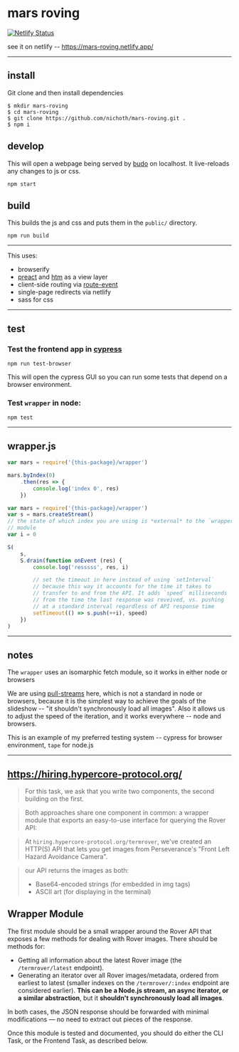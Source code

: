 # mars roving

[![Netlify Status](https://api.netlify.com/api/v1/badges/d02eb622-335a-430a-aa60-a3b739ce53cd/deploy-status)](https://app.netlify.com/sites/mars-roving/deploys)

see it on netlify -- https://mars-roving.netlify.app/

--------------------------------

## install
Git clone and then install dependencies

```
$ mkdir mars-roving
$ cd mars-roving
$ git clone https://github.com/nichoth/mars-roving.git .
$ npm i
```

## develop
This will open a webpage being served by [budo](https://www.npmjs.com/package/budo) on localhost. It live-reloads any changes to js or css.

```
npm start
```

## build
This builds the js and css and puts them in the `public/` directory.
```
npm run build
```

-------------------------

This uses:

* browserify
* [preact](https://preactjs.com/) and [htm](https://www.npmjs.com/package/htm) as a view layer
* client-side routing via [route-event](https://github.com/nichoth/route-event)
* single-page redirects via netlify
* sass for css


---------------------------------------------------------

## test

### Test the frontend app in [cypress](https://www.cypress.io/)
```
npm run test-browser
```
This will open the cypress GUI so you can run some tests that depend on a browser environment.

### Test `wrapper` in node:
```
npm test
```

------------------------------------

## wrapper.js

```js
var mars = require('{this-package}/wrapper')

mars.byIndex(0)
    .then(res => {
        console.log('index 0', res)
    })
```

```js
var mars = require('{this-package}/wrapper')
var s = mars.createStream()
// the state of which index you are using is *external* to the `wrapper`
// module
var i = 0

S(
    s,
    S.drain(function onEvent (res) {
        console.log('resssss', res, i)

        // set the timeout in here instead of using `setInterval`
        // because this way it accounts for the time it takes to
        // transfer to and from the API. It adds `speed` milliseconds
        // from the time the last response was reveived, vs. pushing
        // at a standard interval regardless of API response time
        setTimeout(() => s.push(++i), speed)
    })
)
```

-------------------------------

## notes

The `wrapper` uses an isomarphic fetch module, so it works in either node or browsers

We are using [pull-streams](https://pull-stream.github.io/) here, which is not a standard in node or browsers, because it is the simplest way to achieve the goals of the slideshow -- "it shouldn't synchronously load all images". Also it allows us to adjust the speed of the iteration, and it works everywhere -- node and browsers.

This is an example of my preferred testing system -- cypress for browser environment, `tape` for node.js



--------------------



## https://hiring.hypercore-protocol.org/

> For this task, we ask that you write two components, the second building on the first.

> Both approaches share one component in common: a wrapper module that exports an easy-to-use interface for querying the Rover API:

> At `hiring.hypercore-protocol.org/termrover`, we've created an HTTP(S) API that lets you get images from Perseverance's "Front Left Hazard Avoidance Camera".

>  our API returns the images as both:
> * Base64-encoded strings (for embedded in img tags)
> * ASCII art (for displaying in the terminal)

## Wrapper Module

The first module should be a small wrapper around the Rover API that exposes a few methods for dealing with Rover images. There should be methods for:

* Getting all information about the latest Rover image (the `/termrover/latest` endpoint).
* Generating an iterator over all Rover images/metadata, ordered from earliest to latest (smaller indexes on the `/termrover/:index` endpoint are considered earlier). **This can be a Node.js stream, an async iterator, or a similar abstraction**, but it **shouldn't synchronously load all images**.

In both cases, the JSON response should be forwarded with minimal modifications — no need to extract out pieces of the response.

Once this module is tested and documented, you should do either the CLI Task, or the Frontend Task, as described below.

